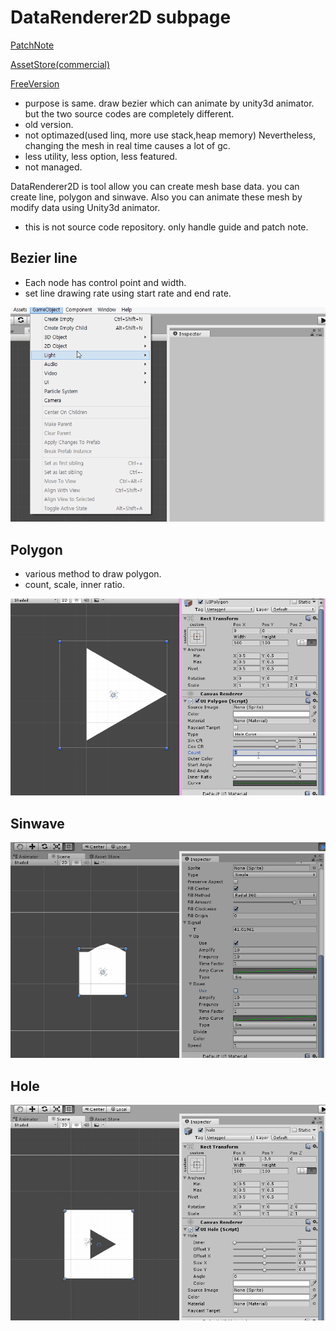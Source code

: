 # DataRenderer2D subpage 

[PatchNote](PatchNode.md)

[AssetStore(commercial)](https://assetstore.unity.com/packages/tools/modeling/data-renderer-2d-102377)

[FreeVersion](https://github.com/geniikw/drawLine)
- purpose is same. draw bezier which can animate by unity3d animator. but the two source codes are completely different.
- old version.
- not optimazed(used linq, more use stack,heap memory) Nevertheless, changing the mesh in real time causes a lot of gc.
- less utility, less option, less featured. 
- not managed.

DataRenderer2D is tool allow you can create mesh base data. you can create line, polygon and sinwave. Also you can  animate these mesh by modify data using Unity3d animator.

* this is not source code repository. only handle guide and patch note. 

## Bezier line
- Each node has control point and width.
- set line drawing rate using start rate and end rate.

![bezier](bezier.gif)

## Polygon
- various method to draw polygon.
- count, scale, inner ratio.

![polygon](polygon.gif)

## Sinwave
![sin](sin.gif)

## Hole
![hole](hole2.gif)

